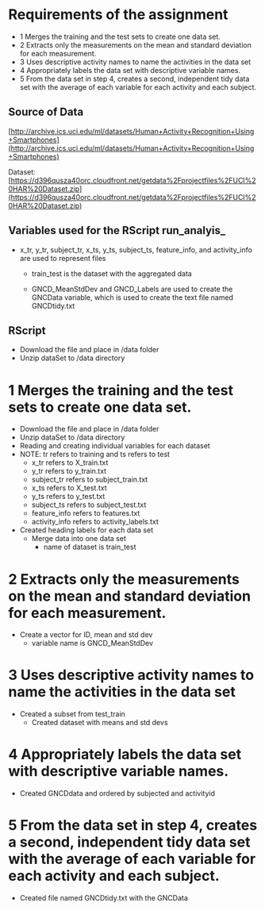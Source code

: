 # Requirements of the assignment
- 1 Merges the training and the test sets to create one data set.
- 2 Extracts only the measurements on the mean and standard deviation for each measurement.
- 3 Uses descriptive activity names to name the activities in the data set
- 4 Appropriately labels the data set with descriptive variable names.
- 5 From the data set in step 4, creates a second, independent tidy data set with the average of each variable for each activity and each subject.

## Source of Data

[http://archive.ics.uci.edu/ml/datasets/Human+Activity+Recognition+Using+Smartphones](http://archive.ics.uci.edu/ml/datasets/Human+Activity+Recognition+Using+Smartphones)

Dataset:
[https://d396qusza40orc.cloudfront.net/getdata%2Fprojectfiles%2FUCI%20HAR%20Dataset.zip](https://d396qusza40orc.cloudfront.net/getdata%2Fprojectfiles%2FUCI%20HAR%20Dataset.zip)

## Variables used for the RScript run_analyis_

- x_tr, y_tr, subject_tr, x_ts, y_ts, subject_ts, feature_info, and activity_info are used to represent files

	- train_test is the dataset with the aggregated data

	- GNCD_MeanStdDev and GNCD_Labels are used to create the GNCData variable, which is used to create the text file named GNCDtidy.txt


## RScript

- Download the file and place in /data folder
- Unzip dataSet to /data directory


# 1 Merges the training and the test sets to create one data set.
 - Download the file and place in /data folder
- Unzip dataSet to /data directory
- Reading and creating individual variables for each dataset
- NOTE:  tr refers to training and ts refers to test
	- x_tr refers to X_train.txt
	- y_tr refers to y_train.txt
	- subject_tr refers to subject_train.txt
	- x_ts refers to X_test.txt
	- y_ts refers to y_test.txt
	- subject_ts refers to subject_test.txt
	- feature_info refers to features.txt
	- activity_info refers to activity_labels.txt
- Created heading labels for each data set  
  - Merge data into one data set
	-  name of dataset is train_test
		  
# 2 Extracts only the measurements on the mean and standard deviation for each measurement.
 
 - Create a vector for ID, mean and std dev
	- variable name is GNCD_MeanStdDev 
		  
# 3 Uses descriptive activity names to name the activities in the data set
- Created a subset from test_train 
  - Created dataset with means and std devs
	  
# 4 Appropriately labels the data set with descriptive variable names.

- Created GNCDdata and ordered by subjected and activityid

# 5 From the data set in step 4, creates a second, independent tidy data set with the average of each variable for each activity and each subject.
  
- Created file named GNCDtidy.txt with the GNCData